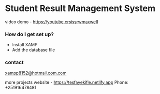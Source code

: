 # Student Result Management System

video demo - https://youtube.crsissrwmaxwell

### How do I get set up? ###

* Install XAMP
* Add the database file 

### contact ###
xampp8152@hotmail.com.com

more projects website - https://tesfayekifle.netlify.app
Phone: +251916478481


